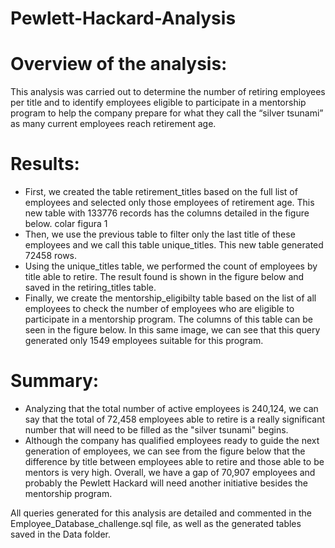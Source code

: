 # Pewlett-Hackard-Analysis

# Overview of the analysis:
This analysis was carried out to determine the number of retiring employees per title and to 
identify employees eligible to participate in a mentorship program to help the company prepare for what they call 
the “silver tsunami” as many current employees reach retirement age. 

# Results:
- First, we created the table retirement_titles based on the full list of employees and selected only those employees of retirement age. This new table with 133776 records has the columns detailed in the figure below.
colar figura 1
- Then, we use the previous table to filter only the last title of these employees and we call this table unique_titles. This new table generated 72458 rows.
- Using the unique_titles table, we performed the count of employees by title able to retire. The result found is shown in the figure below and saved in the retiring_titles table.
- Finally, we create the mentorship_eligibilty table based on the list of all employees to check the number of employees who are eligible to participate in a mentorship program. 
The columns of this table can be seen in the figure below. 
In this same image, we can see that this query generated only 1549 employees suitable for this program.

# Summary:
 - Analyzing that the total number of active employees is 240,124, we can say that the total of 72,458 employees able to retire is a really significant number that will need to be filled as the "silver tsunami" begins.
 - Although the company has qualified employees ready to guide the next generation of employees, we can see from the figure below that the difference by title between employees able to retire and those able to be mentors is very high. 
Overall, we have a gap of 70,907 employees and probably the Pewlett Hackard will need another initiative besides the mentorship program.

All queries generated for this analysis are detailed and commented in the Employee_Database_challenge.sql file, as well as the generated tables saved in the Data folder.
